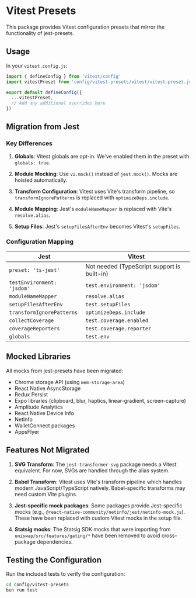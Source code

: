# Vitest Presets

This package provides Vitest configuration presets that mirror the functionality of jest-presets.

## Usage

In your `vitest.config.js`:

```javascript
import { defineConfig } from 'vitest/config'
import vitestPreset from 'config/vitest-presets/vitest/vitest-preset.js'

export default defineConfig({
  ...vitestPreset,
  // Add any additional overrides here
})
```

## Migration from Jest

### Key Differences

1. **Globals**: Vitest globals are opt-in. We've enabled them in the preset with `globals: true`.

2. **Module Mocking**: Use `vi.mock()` instead of `jest.mock()`. Mocks are hoisted automatically.

3. **Transform Configuration**: Vitest uses Vite's transform pipeline, so `transformIgnorePatterns` is replaced with `optimizeDeps.include`.

4. **Module Mapping**: Jest's `moduleNameMapper` is replaced with Vite's `resolve.alias`.

5. **Setup Files**: Jest's `setupFilesAfterEnv` becomes Vitest's `setupFiles`.

### Configuration Mapping

| Jest | Vitest |
|------|--------|
| `preset: 'ts-jest'` | Not needed (TypeScript support is built-in) |
| `testEnvironment: 'jsdom'` | `test.environment: 'jsdom'` |
| `moduleNameMapper` | `resolve.alias` |
| `setupFilesAfterEnv` | `test.setupFiles` |
| `transformIgnorePatterns` | `optimizeDeps.include` |
| `collectCoverage` | `test.coverage.enabled` |
| `coverageReporters` | `test.coverage.reporter` |
| `globals` | `test.env` |

## Mocked Libraries

All mocks from jest-presets have been migrated:

- Chrome storage API (using `mem-storage-area`)
- React Native AsyncStorage
- Redux Persist
- Expo libraries (clipboard, blur, haptics, linear-gradient, screen-capture)
- Amplitude Analytics
- React Native Device Info
- NetInfo
- WalletConnect packages
- AppsFlyer

## Features Not Migrated

1. **SVG Transform**: The `jest-transformer-svg` package needs a Vitest equivalent. For now, SVGs are handled through the alias system.

2. **Babel Transform**: Vitest uses Vite's transform pipeline which handles modern JavaScript/TypeScript natively. Babel-specific transforms may need custom Vite plugins.

3. **Jest-specific mock packages**: Some packages provide Jest-specific mocks (e.g., `@react-native-community/netinfo/jest/netinfo-mock.js`). These have been replaced with custom Vitest mocks in the setup file.

4. **Statsig mocks**: The Statsig SDK mocks that were importing from `uniswap/src/features/gating/*` have been removed to avoid cross-package dependencies.

## Testing the Configuration

Run the included tests to verify the configuration:

```bash
cd config/vitest-presets
bun run test
```
